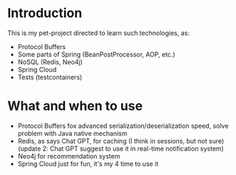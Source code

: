 # Introduction
This is my pet-project directed to learn such technologies, as:
- Protocol Buffers
- Some parts of Spring (BeanPostProcessor, AOP, etc.)
- NoSQL (Redis, Neo4j)
- Spring Cloud
- Tests (testcontainers)

# What and when to use
- Protocol Buffers fox advanced serialization/deserialization speed, solve problem with Java native mechanism
- Redis, as says Chat GPT, for caching (I think in sessions, but not sure) (update 2: Chat GPT suggest to use it in real-time notification system)
- Neo4j for recommendation system
- Spring Cloud just for fun, it's my 4 time to use it
